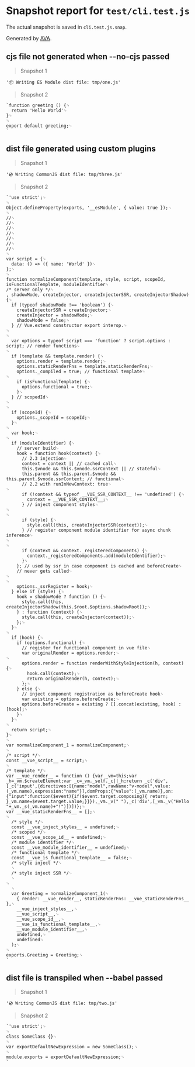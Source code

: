 # Snapshot report for `test/cli.test.js`

The actual snapshot is saved in `cli.test.js.snap`.

Generated by [AVA](https://ava.li).

## cjs file not generated when --no-cjs passed

> Snapshot 1

    '📦 Writing ES Module dist file: tmp/one.js'

> Snapshot 2

    `function greeting () {␊
      return 'Hello World'␊
    }␊
    ␊
    export default greeting;␊
    `

## dist file generated using custom plugins

> Snapshot 1

    '💿 Writing CommonJS dist file: tmp/three.js'

> Snapshot 2

    `'use strict';␊
    ␊
    Object.defineProperty(exports, '__esModule', { value: true });␊
    ␊
    //␊
    //␊
    //␊
    //␊
    //␊
    //␊
    //␊
    ␊
    var script = {␊
      data: () => ({ name: 'World' })␊
    };␊
    ␊
    function normalizeComponent(template, style, script, scopeId, isFunctionalTemplate, moduleIdentifier␊
    /* server only */␊
    , shadowMode, createInjector, createInjectorSSR, createInjectorShadow) {␊
      if (typeof shadowMode !== 'boolean') {␊
        createInjectorSSR = createInjector;␊
        createInjector = shadowMode;␊
        shadowMode = false;␊
      } // Vue.extend constructor export interop.␊
    ␊
    ␊
      var options = typeof script === 'function' ? script.options : script; // render functions␊
    ␊
      if (template && template.render) {␊
        options.render = template.render;␊
        options.staticRenderFns = template.staticRenderFns;␊
        options._compiled = true; // functional template␊
    ␊
        if (isFunctionalTemplate) {␊
          options.functional = true;␊
        }␊
      } // scopedId␊
    ␊
    ␊
      if (scopeId) {␊
        options._scopeId = scopeId;␊
      }␊
    ␊
      var hook;␊
    ␊
      if (moduleIdentifier) {␊
        // server build␊
        hook = function hook(context) {␊
          // 2.3 injection␊
          context = context || // cached call␊
          this.$vnode && this.$vnode.ssrContext || // stateful␊
          this.parent && this.parent.$vnode && this.parent.$vnode.ssrContext; // functional␊
          // 2.2 with runInNewContext: true␊
    ␊
          if (!context && typeof __VUE_SSR_CONTEXT__ !== 'undefined') {␊
            context = __VUE_SSR_CONTEXT__;␊
          } // inject component styles␊
    ␊
    ␊
          if (style) {␊
            style.call(this, createInjectorSSR(context));␊
          } // register component module identifier for async chunk inference␊
    ␊
    ␊
          if (context && context._registeredComponents) {␊
            context._registeredComponents.add(moduleIdentifier);␊
          }␊
        }; // used by ssr in case component is cached and beforeCreate␊
        // never gets called␊
    ␊
    ␊
        options._ssrRegister = hook;␊
      } else if (style) {␊
        hook = shadowMode ? function () {␊
          style.call(this, createInjectorShadow(this.$root.$options.shadowRoot));␊
        } : function (context) {␊
          style.call(this, createInjector(context));␊
        };␊
      }␊
    ␊
      if (hook) {␊
        if (options.functional) {␊
          // register for functional component in vue file␊
          var originalRender = options.render;␊
    ␊
          options.render = function renderWithStyleInjection(h, context) {␊
            hook.call(context);␊
            return originalRender(h, context);␊
          };␊
        } else {␊
          // inject component registration as beforeCreate hook␊
          var existing = options.beforeCreate;␊
          options.beforeCreate = existing ? [].concat(existing, hook) : [hook];␊
        }␊
      }␊
    ␊
      return script;␊
    }␊
    ␊
    var normalizeComponent_1 = normalizeComponent;␊
    ␊
    /* script */␊
    const __vue_script__ = script;␊
    ␊
    /* template */␊
    var __vue_render__ = function () {var _vm=this;var _h=_vm.$createElement;var _c=_vm._self._c||_h;return _c('div',[_c('input',{directives:[{name:"model",rawName:"v-model",value:(_vm.name),expression:"name"}],domProps:{"value":(_vm.name)},on:{"input":function($event){if($event.target.composing){ return; }_vm.name=$event.target.value;}}}),_vm._v(" "),_c('div',[_vm._v("Hello "+_vm._s(_vm.name)+"!")])])};␊
    var __vue_staticRenderFns__ = [];␊
    ␊
      /* style */␊
      const __vue_inject_styles__ = undefined;␊
      /* scoped */␊
      const __vue_scope_id__ = undefined;␊
      /* module identifier */␊
      const __vue_module_identifier__ = undefined;␊
      /* functional template */␊
      const __vue_is_functional_template__ = false;␊
      /* style inject */␊
      ␊
      /* style inject SSR */␊
      ␊
    ␊
      ␊
      var Greeting = normalizeComponent_1(␊
        { render: __vue_render__, staticRenderFns: __vue_staticRenderFns__ },␊
        __vue_inject_styles__,␊
        __vue_script__,␊
        __vue_scope_id__,␊
        __vue_is_functional_template__,␊
        __vue_module_identifier__,␊
        undefined,␊
        undefined␊
      );␊
    ␊
    exports.Greeting = Greeting;␊
    `

## dist file is transpiled when --babel passed

> Snapshot 1

    '💿 Writing CommonJS dist file: tmp/two.js'

> Snapshot 2

    `'use strict';␊
    ␊
    class SomeClass {}␊
    ␊
    var exportDefaultNewExpression = new SomeClass();␊
    ␊
    module.exports = exportDefaultNewExpression;␊
    `
